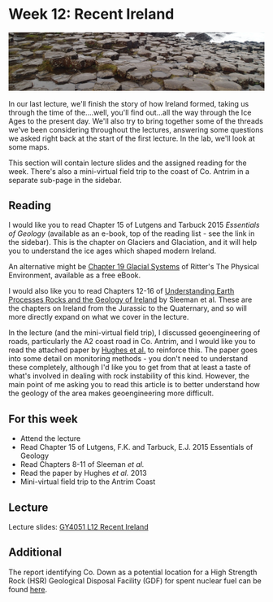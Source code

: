 # Week 12: Recent Ireland

![Week 12 Cover image](./assets/images/causeway.png)

In our last lecture, we'll finish the story of how Ireland formed, taking us through the time of the....well, you'll find out...all the way through the Ice Ages to the present day. We'll also try to bring together some of the threads we've been considering throughout the lectures, answering some questions we asked right back at the start of the first lecture. In the lab, we'll look at some maps.

This section will contain lecture slides and the assigned reading for the week. There's also a mini-virtual field trip to the coast of Co. Antrim in a separate sub-page in the sidebar.

## Reading

I would like you to read Chapter 15 of Lutgens and Tarbuck 2015 *Essentials of Geology* (available as an e-book, top of the reading list - see the link in the sidebar).  This is the chapter on Glaciers and Glaciation, and it will help you to understand the ice ages which shaped modern Ireland.

An alternative might be [Chapter 19 Glacial Systems](https://geo.libretexts.org/Bookshelves/Geography_(Physical)/The_Physical_Environment_(Ritter)/19%3A_Glacial_Systems) of Ritter's The Physical Environment, available as a free eBook. 

I would also like you to read Chapters 12-16 of [Understanding Earth Processes Rocks and the Geology of Ireland](https://gsi.ie/documents/UnderstandingEarth_bookmarked.pdf) by Sleeman et al. These are the chapters on Ireland from the Jurassic to the Quaternary, and so will more directly expand on what we cover in the lecture.

In the lecture (and the mini-virtual field trip), I discussed geoengineering of roads, particularly the A2 coast road in Co. Antrim, and I would like you to read the attached paper by [Hughes et al.](./assets/papers/Hughes_13_Antrim_Coast_Road_Geoengineering.pdf) to reinforce this. The paper goes into some detail on monitoring methods - you don't need to understand these completely, although I'd like you to get from that at least a taste of what's involved in dealing with rock instability of this kind. However, the main point of me asking you to read this article is to better understand how the geology of the area makes geoengineering more difficult.

## For this week

 - Attend the lecture
 - Read Chapter 15 of Lutgens, F.K. and Tarbuck, E.J. 2015 Essentials of Geology
 - Read Chapters 8-11 of Sleeman *et al.*
 - Read the paper by Hughes *et al.* 2013
 - Mini-virtual field trip to the Antrim Coast

## Lecture

Lecture slides: [GY4051 L12 Recent Ireland](./assets/lectures/GY4051_L12_Recent_Ireland.pdf)

## Additional

The report identifying Co. Down as a potential location for a High Strength Rock (HSR) Geological Disposal Facility (GDF) for spent nuclear fuel can be found [here](https://www.gov.uk/guidance/northern-ireland-sub-region-2).

